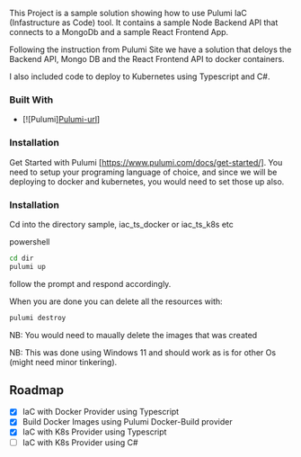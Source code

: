 This Project is a sample solution showing how to use Pulumi IaC (Infastructure as Code) tool.
It contains a sample Node Backend API that connects to a MongoDb and a sample React Frontend App.

Following the instruction from Pulumi Site we have a solution that deloys the Backend API, Mongo DB and the React Frontend API to docker containers.

I also included code to deploy to Kubernetes using Typescript and C#.

### Built With
* [![Pulumi][Pulumi-url](https://www.pulumi.com/)]

### Installation
Get Started with Pulumi [https://www.pulumi.com/docs/get-started/].
You need to setup your programing language of choice, and since we will be deploying to docker and kubernetes, you would need to set those up also.

### Installation
Cd into the directory sample, iac_ts_docker or iac_ts_k8s etc

powershell
  ```sh
  cd dir
  pulumi up
  ```
  follow the prompt and respond accordingly.

  When you are done you can delete all the resources with:
  ```sh
  pulumi destroy
  ```

NB: You would need to maually delete the images that was created

NB: This was done using Windows 11 and should work as is for other Os (might need minor tinkering).

## Roadmap
 - [x] IaC with Docker Provider using Typescript
 - [x] Build Docker Images using Pulumi Docker-Build provider
 - [x] IaC with K8s Provider using Typescript
 - [ ] IaC with K8s Provider using C#
